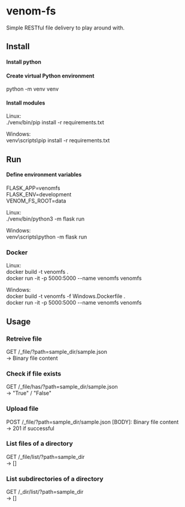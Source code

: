 # venom-fs
Simple RESTful file delivery to play around with.

## Install

#### Install python

#### Create virtual Python environment
python -m venv venv

#### Install modules
Linux:  
./venv/bin/pip install -r requirements.txt  

Windows:  
venv\scripts\pip install -r requirements.txt  

## Run

#### Define environment variables

FLASK_APP=venomfs  
FLASK_ENV=development  
VENOM_FS_ROOT=data  

Linux:  
./venv/bin/python3 -m flask run  

Windows:  
venv\scripts\python -m flask run  

### Docker

Linux:  
docker build -t venomfs .  
docker run -it -p 5000:5000 --name venomfs venomfs  

Windows:  
docker build -t venomfs -f Windows.Dockerfile .  
docker run -it -p 5000:5000 --name venomfs venomfs  

## Usage

### Retreive file

GET /_file/?path=sample_dir/sample.json  
-> Binary file content  

### Check if file exists

GET /_file/has/?path=sample_dir/sample.json  
-> "True" / "False"  

### Upload file

POST /_file/?path=sample_dir/sample.json [BODY]: Binary file content  
-> 201 if successful  

### List files of a directory

GET /_file/list/?path=sample_dir  
-> []  

### List subdirectories of a directory

GET /_dir/list/?path=sample_dir  
-> []  
